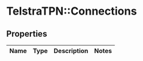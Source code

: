 # TelstraTPN::Connections

## Properties
Name | Type | Description | Notes
------------ | ------------- | ------------- | -------------


